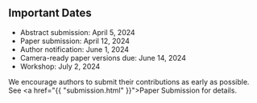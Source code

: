 ## Important Dates

* Abstract submission: April 5, 2024
* Paper submission: April 12, 2024
* Author notification: June 1, 2024
* Camera-ready paper versions due: June 14, 2024
* Workshop: July 2, 2024

We encourage authors to submit their contributions as early as possible. See <a href="{{ "submission.html" }}">Paper Submission</a>
for details.
